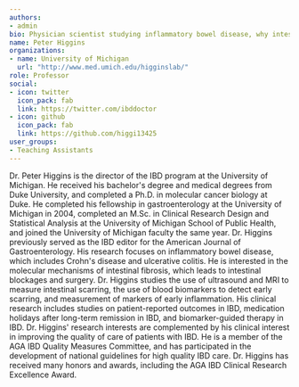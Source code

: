 ```yaml
---
authors:
- admin
bio: Physician scientist studying inflammatory bowel disease, why intestines scar in Crohn's disease, and how to improve quality of life in IBD.
name: Peter Higgins
organizations:
- name: University of Michigan
  url: "http://www.med.umich.edu/higginslab/"
role: Professor
social:
- icon: twitter
  icon_pack: fab
  link: https://twitter.com/ibddoctor
- icon: github
  icon_pack: fab
  link: https://github.com/higgi13425
user_groups:
- Teaching Assistants
---
```


Dr. Peter Higgins is the director of the IBD program at the University of Michigan. He received his bachelor's degree and medical degrees from Duke University, and completed a Ph.D. in molecular cancer biology at Duke. He completed his fellowship in gastroenterology at the University of Michigan in 2004, completed an M.Sc. in Clinical Research Design and Statistical Analysis at the University of Michigan School of Public Health, and joined the University of Michigan faculty the same year. Dr. Higgins previously served as the IBD editor for the American Journal of Gastroenterology. His research focuses on inflammatory bowel disease, which includes Crohn's disease and ulcerative colitis. He is interested in the molecular mechanisms of intestinal fibrosis, which leads to intestinal blockages and surgery. Dr. Higgins studies the use of ultrasound and MRI to measure intestinal scarring, the use of blood biomarkers to detect early scarring, and measurement of markers of early inflammation. His clinical research includes studies on patient-reported outcomes in IBD, medication holidays after long-term remission in IBD, and biomarker-guided therapy in IBD. Dr. Higgins' research interests are complemented by his clinical interest in improving the quality of care of patients with IBD. He is a member of the AGA IBD Quality Measures Committee, and has participated in the development of national guidelines for high quality IBD care. Dr. Higgins has received many honors and awards, including the AGA IBD Clinical Research Excellence Award.
